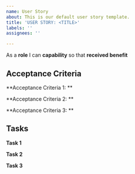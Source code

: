 ```yaml
---
name: User Story
about: This is our default user story template.
title: 'USER STORY: <TITLE>'
labels: ''
assignees: ''

---
```


As a **role** I can **capability** so that **received benefit**

## Acceptance Criteria

**Acceptance Criteria 1: **

**Acceptance Criteria 2: **

**Acceptance Criteria 3: **

## Tasks

**Task 1**

**Task 2**

**Task 3**
